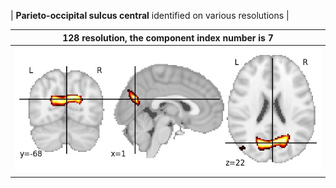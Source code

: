


| **Parieto-occipital sulcus central** identified on various resolutions |

| 128 resolution, the component index number is 7|  
|:---:|  
| ![Component 128](../128/final/7.jpg "From component 128: Parieto-occipital sulcus central") |